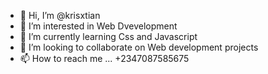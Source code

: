 - 👋 Hi, I’m @krisxtian
- 👀 I’m interested in Web Dvevelopment
- 🌱 I’m currently learning Css and Javascript
- 💞️ I’m looking to collaborate on Web development projects
- 📫 How to reach me ... +2347087585675

<!---
krisxtian/krisxtian is a ✨ special ✨ repository because its `README.md` (this file) appears on your GitHub profile.
You can click the Preview link to take a look at your changes.
--->
